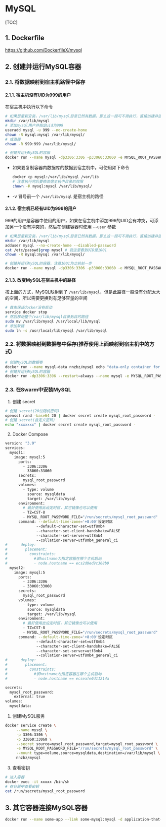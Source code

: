 # MySQL

[TOC]

## 1. Dockerfile

<https://github.com/DockerfileX/mysql>

## 2. 创建并运行MySQL容器

### 2.1. 将数据映射到宿主机路径中保存

#### 2.1.1. 宿主机没有UID为999的用户

在宿主机中执行以下命令

```sh
# 如果是重新安装，/var/lib/mysql目录已然有数据，那么这一段可不用执行，直接创建并运行容器就可以了，数据不会被覆盖
mkdir /var/lib/mysql
# 添加mysql用户并指定uid为999
useradd mysql -u 999 --no-create-home
chown -R mysql:mysql /var/lib/mysql/
# 或直接
chown -R 999:999 /var/lib/mysql/

# 创建并运行MySQL的容器
docker run --name mysql -dp3306:3306 -p33060:33060 -e MYSQL_ROOT_PASSWORD=root -v /var/lib/mysql:/var/lib/mysql --restart=always nnzbz/mysql
```

- 如果要复制容器内数据库的数据到宿主机中，可使用如下命令

  ```sh
  docker cp mysql:/var/lib/mysql /var/lib
  # 注意执行完后要修改宿主机中目录的权限
  chown -R mysql:mysql /var/lib/mysql/
  ```

- -v 冒号前一个 `/var/lib/mysql` 是宿主机的路径

#### 2.1.2. 宿主机已经有UID为999的用户

999的用户是容器中使用的用户，如果在宿主机中添加999的UID会有冲突，可添加另一个没有冲突的，然后在创建容器时使用 `--user` 参数

```sh
# 如果是重新安装，/var/lib/mysql目录已然有数据，那么这一段可不用执行，直接创建并运行容器就可以了，数据不会被覆盖
mkdir /var/lib/mysql
adduser mysql --no-create-home --disabled-password
cat /etc/passwd|grep mysql # 我这里看到UID是1001
chown -R mysql:mysql /var/lib/mysql/

# 创建并运行MySQL的容器，注意1001为之前前一步
docker run --name mysql -dp3306:3306 -p33060:33060 -e MYSQL_ROOT_PASSWORD=root -v /var/lib/mysql:/var/lib/mysql --user 1001:1001 --restart=always nnzbz/mysql
```

#### 2.1.3. 改变MySQL在宿主机中的路径

按上面的方式，MySQL映射到了 `/var/lib/mysql`，但是此路径一般没有分配太大的空间，所以需要更换到有足够容量的空间

```sh
# 首先保证docker没有启动
service docker stop
# 然后移动整个/var/lib/mysql目录到目的路径
sudo mv /var/lib/mysql /usr/local/lib/mysql
# 添加软链
sudo ln -s /usr/local/lib/mysql /var/lib/mysql
```

### 2.2. ~~将数据映射到数据卷中保存~~(推荐使用上面映射到宿主机中的方式)

```sh
# 创建MySQL的数据卷
docker run --name mysql-data nnzbz/mysql echo "data-only container for MySQL"
# 创建并运行MySQL的容器
docker run -dp3306:3306 --restart=always --name mysql -e MYSQL_ROOT_PASSWORD=root --volumes-from mysql-data nnzbz/mysql
```

### 2.3. 在Swarm中安装MySQL

1. 创建 secret

```sh
# 创建 secret(20位随机密码)
openssl rand -base64 20 | docker secret create mysql_root_password -
# 创建 secret(自定义密码)
echo "xxxxxxx" | docker secret create mysql_root_password -
```

2. Docker Compose

```sh
version: "3.9"
services:
  mysql1:
    image: mysql:5
      ports:
        - 3306:3306
        - 33060:33060
      secrets:
        mysql_root_password
      volumes:
        - type: volume
          source: mysqldata
          target: /var/lib/mysql
      environment:
        # 最好使用此设定时区，其它镜像也可以使用
        - TZ=CST-8
        - MYSQL_ROOT_PASSWORD_FILE="/run/secrets/mysql_root_password"
      command: --default-time-zone='+8:00'设定时区
              --default-character-set=utf8mb4
              --character-set-client-handshake=FALSE
              --character-set-server=utf8mb4
              --collation-server=utf8mb4_general_ci
#      deploy:
#        placement:
#          constraints:
#            #该hostname为指定容器在哪个主机启动
#            - node.hostname == ecs2d8ed9c368b9
  mysql2:
    image: mysql:5
      ports:
        - 3306:3306
        - 33060:33060
      secrets:
        mysql_root_password
      volumes:
        - type: volume
          source: mysqldata
          target: /var/lib/mysql
      environment:
        # 最好使用此设定时区，其它镜像也可以使用
        - TZ=CST-8
        - MYSQL_ROOT_PASSWORD_FILE="/run/secrets/mysql_root_password"
      command: --default-time-zone='+8:00'设定时区
              --default-character-set=utf8mb4
              --character-set-client-handshake=FALSE
              --character-set-server=utf8mb4
              --collation-server=utf8mb4_general_ci
#      deploy:
#        placement:
#          constraints:
#            #该hostname为指定容器在哪个主机启动
#            - node.hostname == ecseafe0d11214a

secrets:
  mysql_root_password:
    external: true
volumes:
  mysqldata:
```

1. 创建MySQL服务

```sh
docker service create \
     --name mysql \
     -p 3306:3306 \
     -p 33060:33060 \
     --secret source=mysql_root_password,target=mysql_root_password \
     -e MYSQL_ROOT_PASSWORD_FILE="/run/secrets/mysql_root_password" \
     --mount type=volume,source=mysqldata,destination=/var/lib/mysql \
     nnzbz/mysql
```



3. 查看密钥

```sh
# 进入容器
docker exec -it xxxxx /bin/sh
# 在容器中查看密钥
cat /run/secrets/mysql_root_password
```

## 3. 其它容器连接MySQL容器

```sh
docker run --name some-app --link some-mysql:mysql -d application-that-uses-mysql
```
